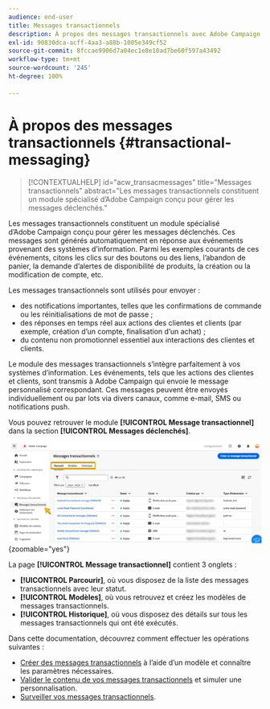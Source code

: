 ```yaml
---
audience: end-user
title: Messages transactionnels
description: À propos des messages transactionnels avec Adobe Campaign Web
exl-id: 90830dca-acff-4aa3-a88b-1005e349cf52
source-git-commit: 8fccae9906d7a04ec1e8e10ad7be60f597a43492
workflow-type: tm+mt
source-wordcount: '245'
ht-degree: 100%

---
```


# À propos des messages transactionnels {#transactional-messaging}

>[!CONTEXTUALHELP]
>id="acw_transacmessages"
>title="Messages transactionnels"
>abstract="Les messages transactionnels constituent un module spécialisé d’Adobe Campaign conçu pour gérer les messages déclenchés."

<!-- >>[!CONTEXTUALHELP]
>id="acw_transacmessages_exclusionlogs"
>title="Transactional messaging exclusion logs"
>abstract="Transactional messaging exclusion logs" -->

Les messages transactionnels constituent un module spécialisé d’Adobe Campaign conçu pour gérer les messages déclenchés. Ces messages sont générés automatiquement en réponse aux événements provenant des systèmes d’information. Parmi les exemples courants de ces événements, citons les clics sur des boutons ou des liens, l’abandon de panier, la demande d’alertes de disponibilité de produits, la création ou la modification de compte, etc.

Les messages transactionnels sont utilisés pour envoyer :

* des notifications importantes, telles que les confirmations de commande ou les réinitialisations de mot de passe ;
* des réponses en temps réel aux actions des clientes et clients (par exemple, création d’un compte, finalisation d’un achat) ;
* du contenu non promotionnel essentiel aux interactions des clientes et clients.

Le module des messages transactionnels s’intègre parfaitement à vos systèmes d’information. Les événements, tels que les actions des clientes et clients, sont transmis à Adobe Campaign qui envoie le message personnalisé correspondant. Ces messages peuvent être envoyés individuellement ou par lots via divers canaux, comme e-mail, SMS ou notifications push.

Vous pouvez retrouver le module **[!UICONTROL Message transactionnel]** dans la section **[!UICONTROL Messages déclenchés]**.

![](assets/transactional.png){zoomable="yes"}

La page **[!UICONTROL Message transactionnel]** contient 3 onglets :

* **[!UICONTROL Parcourir]**, où vous disposez de la liste des messages transactionnels avec leur statut.
* **[!UICONTROL Modèles]**, où vous retrouvez et créez les modèles de messages transactionnels.
* **[!UICONTROL Historique]**, où vous disposez des détails sur tous les messages transactionnels qui ont été exécutés.

Dans cette documentation, découvrez comment effectuer les opérations suivantes :

* [Créer des messages transactionnels](create-transactional.md) à l’aide d’un modèle et connaître les paramètres nécessaires.
* [Valider le contenu de vos messages transactionnels](validate-transactional.md) et simuler une personnalisation.
* [Surveiller vos messages transactionnels](monitor-transactional.md).
